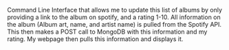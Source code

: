 Command Line Interface that allows me to update this list of albums by only providing a link to the album on spotify, and a rating 1-10. All information on the album (Album art, name, and artist name) is pulled from the Spotify API. This then makes a POST call to MongoDB with this information and my rating. My webpage then pulls this information and displays it.

